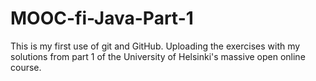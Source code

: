 # MOOC-fi-Java-Part-1

This is my first use of git and GitHub. Uploading the exercises with my solutions from part 1 of the University of Helsinki's massive open online course.
